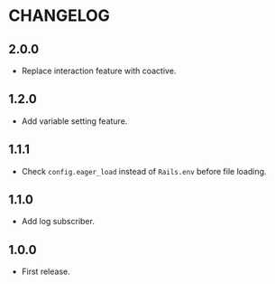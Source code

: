 # CHANGELOG

## 2.0.0

* Replace interaction feature with coactive.

## 1.2.0

* Add variable setting feature.

## 1.1.1

* Check `config.eager_load` instead of `Rails.env` before file loading.

## 1.1.0

* Add log subscriber.

## 1.0.0

* First release.
